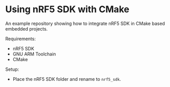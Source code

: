 # Using nRF5 SDK with CMake

An example repository showing how to integrate nRF5 SDK in CMake based embedded projects.

Requirements:

- nRF5 SDK
- GNU ARM Toolchain
- CMake

Setup:

- Place the nRF5 SDK folder and rename to `nrf5_sdk`.
